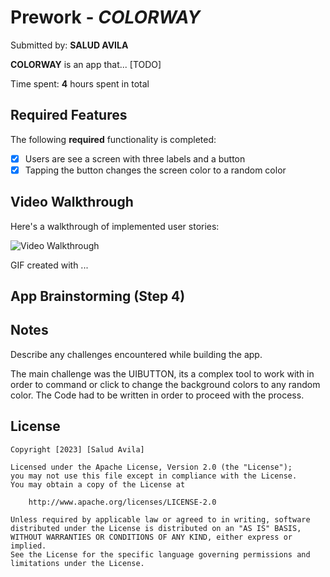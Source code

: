 # Prework - *COLORWAY*

Submitted by: **SALUD AVILA**

**COLORWAY** is an app that... [TODO] 

Time spent: **4** hours spent in total

## Required Features

The following **required** functionality is completed:

- [x] Users are see a screen with three labels and a button
- [x] Tapping the button changes the screen color to a random color
 
## Video Walkthrough

Here's a walkthrough of implemented user stories:

<img src='![](https://media.giphy.com/media/bntLnIGiRjVyHpJ1QN/giphy.gif)' title='Video Walkthrough' width='' alt='Video Walkthrough' /> 

<!-- Replace this with whatever GIF tool you used! -->
GIF created with ...  
<!-- Recommended tools:
[Kap](https://getkap.co/) for macOS
[ScreenToGif](https://www.screentogif.com/) for Windows
[peek](https://github.com/phw/peek) for Linux. -->

## App Brainstorming (Step 4)

## Notes

Describe any challenges encountered while building the app.

The main challenge was the UIBUTTON, its a complex tool to work with in order to command or click to change the background colors to any random color. The Code had to be written in order to proceed with the process. 
## License

    Copyright [2023] [Salud Avila]

    Licensed under the Apache License, Version 2.0 (the "License");
    you may not use this file except in compliance with the License.
    You may obtain a copy of the License at

        http://www.apache.org/licenses/LICENSE-2.0

    Unless required by applicable law or agreed to in writing, software
    distributed under the License is distributed on an "AS IS" BASIS,
    WITHOUT WARRANTIES OR CONDITIONS OF ANY KIND, either express or implied.
    See the License for the specific language governing permissions and
    limitations under the License.
